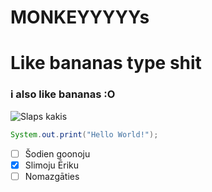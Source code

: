 # MONKEYYYYYs <h1> Like bananas type shit 
<h3> i also like bananas :O</h3>

![Slaps kakis](https://github.com/user-attachments/assets/2b78df9d-9d9f-4a29-919d-3d143cbba435)

``` Java
System.out.print("Hello World!");
```

- [ ] Šodien goonoju
- [x] Slimoju Ēriku
- [ ] Nomazgāties
